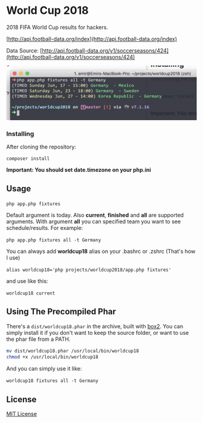 World Cup 2018
=================

2018 FIFA World Cup results for hackers.

[http://api.football-data.org/index](http://api.football-data.org/index)

Data Source: [http://api.football-data.org/v1/soccerseasons/424](http://api.football-data.org/v1/soccerseasons/424)

<img src="screenshot.png" />


### Installing

After cloning the repository:

```
composer install
```

**Important: You should set date.timezone on your php.ini**


Usage
------------

`php app.php fixtures`

Default argument is today. Also **current**, **finished** and **all** are supported arguments.
With argument **all** you can specified team you want to see schedule/results. For example:

`php app.php fixtures all -t Germany`

You can always add **worldcup18** alias on your .bashrc or .zshrc (That's how I use)

`alias worldcup18='php projects/worldcup2018/app.php fixtures'`

and use like this:

`worldcup18 current`

Using The Precompiled Phar
------------

There's a `dist/worldcup18.phar` in the archive, built with [box2](https://github.com/box-project/box2). You can simply install it if you don't want to keep the source folder, or want to use the phar file from a PATH.

```bash
mv dist/worldcup18.phar /usr/local/bin/worldcup18
chmod +x /usr/local/bin/worldcup18
```

And you can simply use it like:

`worldcup18 fixtures all -t Germany`

License
-------------

[MIT License](http://emir.mit-license.org/)
